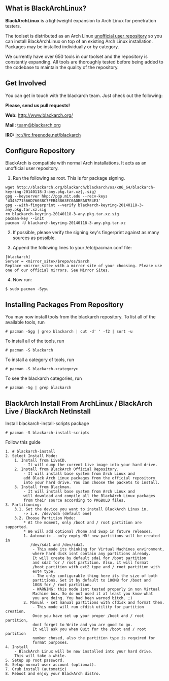 What is BlackArchLinux?
------------------------

**BlackArchLinux** is a lightweight expansion to Arch Linux for penetration
testers.

The toolset is distributed as an Arch Linux [unofficial user
repository](https://wiki.archlinux.org/index.php/Unofficial_User_Repositories)
so you can install BlackArchLinux on top of an existing Arch Linux
installation. Packages may be installed individually or by category.

<!-- Count tools: pacman -Sgg | grep blackarchlinux | cut -d' ' -f2 | sort -u | wc -l -->
We currently have over 650 tools in our toolset and the repository is
constantly expanding. All tools are thoroughly tested before being added to the
codebase to maintain the quality of the repository.

Get Involved
------------

You can get in touch with the blackarch team. Just check out the following:

**Please, send us pull requests!**

**Web:** http://www.blackarch.org/

**Mail:** team@blackarch.org

**IRC:** [irc://irc.freenode.net/blackarch](irc://irc.freenode.net/blackarch)

Configure Repository
--------------------

BlackArch is compatible with normal Arch installations. It acts as an unofficial user repository.

1. Run the following as root. This is for package signing.

```
wget http://blackarch.org/blackarch/blackarch/os/x86_64/blackarch-keyring-20140118-3-any.pkg.tar.xz{,.sig}
gpg --keyserver hkp://pgp.mit.edu --recv-keys '4345771566D76038C7FEB43863EC0ADBEA87E4E3'
gpg --with-fingerprint --verify blackarch-keyring-20140118-3-any.pkg.tar.xz.sig
rm blackarch-keyring-20140118-3-any.pkg.tar.xz.sig
pacman-key --init
pacman -U blackarch-keyring-20140118-3-any.pkg.tar.xz
```

2. If possible, please verify the signing key's fingerprint against as many sources as possible. 

3. Append the following lines to your /etc/pacman.conf file:

```
[blackarch]
Server = <mirror_site>/$repo/os/$arch
Replace <mirror_site> with a mirror site of your choosing. Please use one of our official mirrors. See Mirror Sites. 
```

4. Now run:

```
$ sudo pacman -Syyu
```

Installing Packages From Repository
-----------------------------------

You may now install tools from the blackarch repository. To list all of the available tools, run

 ```
 # pacman -Sgg | grep blackarch | cut -d' ' -f2 | sort -u
 ```

To install all of the tools, run

 ```
 # pacman -S blackarch
 ```

To install a category of tools, run

 ```
 # pacman -S blackarch-<category>
 ```

To see the blackarch categories, run

 ```
 # pacman -Sg | grep blackarch
 ```

BlackArch Install From ArchLinux / BlackArch Live / BlackArch NetInstall
------------------------------------------------------------------------

Install blackarch-install-scripts package

 ```
 # pacman -S blackarch-install-scripts 
 ```

Follow this guide

    1. # blackarch-install
    2. Select Install Mode:
        1. Install from LiveCD.
            - It will dump the current Live image into your hard drive.
        2. Install from BlackArch Official Repository.
            - It will install base system from Arch Linux and
            add Black Arch Linux packages from the official repository
            into your hard drive. You can choose the packets to install.
        3. Install from Blackman.
            - It will install base system from Arch Linux and
            will download and compile all the BlackArch Linux packages
            from their source according to PKGBULD files.
    3. Partitioning:
        3.1. Set the device you want to install BlackArch Linux in.
            -> i.e. /dev/sda (default one)
        3.2. Choose Partition Mode:
            * At the moment, only /boot and / root partition are supported.
            * We will add optional /home and Swap in future releases.
            1. Automatic - only empty HD! new partitions will be created in
               /dev/sda1 and /dev/sda2.
                - This mode its thinking for Virtual Machines environment,
                where hard disk isnt contain any partitions already.
                It will create by default sda1 for /boot partition
                and sda2 for / root partition. Also, it will format
                /boot partition with ext2 type and / root partition with
                ext4 type.
                - The only configurable thing here its the size of both
                partitions. Set it by default to 100MB for /boot and
                10GB for / root partition.
                - WARNING: this mode isnt tested properly in non Virtual
                Machine box. So do not used it at least you know what
                you are doing. You had been warned bitch. ;)
            2. Manual - set manual partitions with cfdisk and format them.
                - This mode will run cfdisk utility for partition creation.
                Once you have set up your proper /boot and / root partition,
                dont forget to Write and you are good to go.
                It will ask you when Quit for the /boot and / root partition
                number chosed, also the partition type is required for
                format purposes.
    4. Install
        - BlackArch Linux will be now installed into your hard drive.
        This will take a while.
    5. Setup up root password.
    6. Setup normal user account (optional).
    7. Grub install (automatic)
    8. Reboot and enjoy your BlackArch distro.
